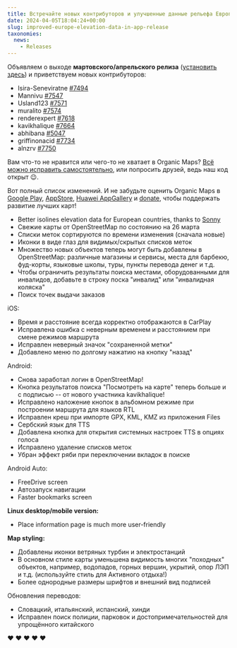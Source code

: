 ```yaml
---
title: Встречайте новых контрибуторов и улучшенные данные рельефа Европы в мартовском/апрельском обновлении
date: 2024-04-05T18:04:24+00:00
slug: improved-europe-elevation-data-in-app-release
taxonomies:
  news:
    - Releases
---
```


Объявляем о выходе **мартовского/апрельского релиза** ([установить здесь](https://omaps.app/get)) и приветствуем новых контрибуторов:

- Isira-Seneviratne [#7494](https://github.com/organicmaps/organicmaps/issues/7494)
- Mannivu [#7547](https://github.com/organicmaps/organicmaps/issues/7547)
- Usland123 [#7571](https://github.com/organicmaps/organicmaps/issues/7571)
- muralito [#7574](https://github.com/organicmaps/organicmaps/issues/7574)
- renderexpert [#7618](https://github.com/organicmaps/organicmaps/issues/7618)
- kavikhalique [#7664](https://github.com/organicmaps/organicmaps/issues/7664)
- abhibana [#5047](https://github.com/organicmaps/organicmaps/issues/5047)
- griffinonacid [#7734](https://github.com/organicmaps/organicmaps/issues/7734)
- alnzrv [#7750](https://github.com/organicmaps/organicmaps/issues/7750)

Вам что-то не нравится или чего-то не хватает в Organic Maps? [Всё можно исправить самостоятельно](https://github.com/organicmaps/organicmaps), или попросить друзей, ведь наш код открыт 😉.

Вот полный список изменений. И не забудьте оценить Organic Maps в [Google Play](https://play.google.com/store/apps/details?id=app.organicmaps), [AppStore](https://apps.apple.com/app/organic-maps/id1567437057), [Huawei AppGallery](https://appgallery.huawei.com/#/app/C104325611) и [donate](https://organicmaps.app/donate/), чтобы поддержать развитие лучших карт!

- Better isolines elevation data for European countries, thanks to [Sonny](https://sonny.4lima.de/)
- Свежие карты от OpenStreetMap по состоянию на 26 марта
- Списки меток сортируются по времени изменения (сначала новые)
- Иконки в виде глаз для видимых/скрытых списков меток
- Множество новых объектов теперь могут быть добавлены в OpenStreetMap: различные магазины и сервисы, места для барбекю, фуд-корты, языковые школы, туры, пункты перевода денег и т.д.
- Чтобы ограничить результаты поиска местами, оборудованными для инвалидов, добавьте в строку поска "инвалид" или "инвалидная коляска"
- Поиск точек выдачи заказов

iOS:

- Время и расстояние всегда корректно отображаются в CarPlay
- Исправлена ошибка с неверным временем и расстоянием при смене режимов маршрута
- Исправлен неверный значок "сохраненной метки"
- Добавлено меню по долгому нажатию на кнопку "назад"

Android:

- Снова заработал логин в OpenStreetMap!
- Кнопка результатов поиска "Посмотреть на карте" теперь больше и с подписью -- от нового участника kavikhalique!
- Исправлено наложение кнопок в альбомном режиме при построении маршрута для языков RTL
- Исправлен креш при импорте GPX, KML, KMZ из приложения Files
- Сербский язык для TTS
- Добавлена кнопка для открытия системных настроек TTS в опциях голоса
- Исправлено удаление списков меток
- Убран эффект ряби при переключении вкладок в поиске

Android Auto:

- FreeDrive screen
- Автозапуск навигации
- Faster bookmarks screen

**Linux desktop/mobile version:**

- Place information page is much more user-friendly

**Map styling:**

- Добавлены иконки ветряных турбин и электростанций
- В основном стиле карты уменьшена видимость многих "походных" объектов, например, водопадов, горных вершин, укрытий, опор ЛЭП и т.д. (используйте стиль для Активного отдыха!)
- Более однородные размеры шрифтов и внешний вид подписей

Обновления переводов:

- Словацкий, итальянский, испанский, хинди
- Исправлен поиск полиции, парковок и достопримечательностей для упрощённого китайского

♥️ ♥️ ♥️ ♥️ ♥️
